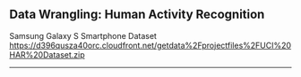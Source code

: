 ## Data Wrangling: Human Activity Recognition

 Samsung Galaxy S Smartphone Dataset
https://d396qusza40orc.cloudfront.net/getdata%2Fprojectfiles%2FUCI%20HAR%20Dataset.zip
***
